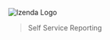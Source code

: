 ![Izenda Logo](http://izenda.com/wp-content/uploads/2014/12/IzendaNewLogoBlueTR.png "Izenda Logo")

> Self Service Reporting

